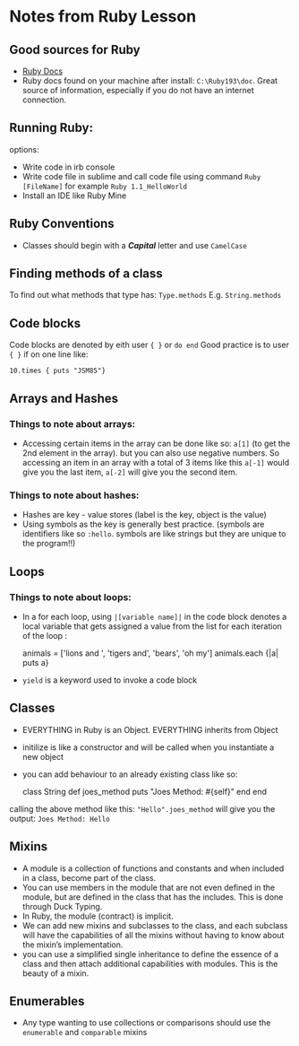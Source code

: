 # Notes from Ruby Lesson

## Good sources for Ruby

* [Ruby Docs](http://ruby-doc.org/)
* Ruby docs found on your machine after install: ```C:\Ruby193\doc```. Great source of information, especially if you do not have an internet connection.

## Running Ruby:

options:

* Write code in irb console
* Write code file in sublime and call code file using command ```Ruby [FileName]``` for example ```Ruby 1.1_HelloWorld```
* Install an IDE like Ruby Mine

## Ruby Conventions

* Classes should begin with a ***Capital*** letter and use ```CamelCase```


## Finding methods of a class

To find out what methods that type has: ```Type.methods``` E.g. ```String.methods```

## Code blocks

Code blocks are denoted by eith user ```{ }``` or ```do end```
Good practice is to user ```{ }``` if on one line like:

    10.times { puts "JSM85"}

## Arrays and Hashes

### Things to note about arrays:

* Accessing certain items in the array can be done like so: ```a[1]``` (to get the 2nd element in the array). but you can also use negative numbers. So accessing an item in an array with a total of 3 items like this ```a[-1]``` would give you the last item, ```a[-2]``` will give you the second item.

### Things to note about hashes:

* Hashes are key - value stores (label is the key, object is the value)
* Using symbols as the key is generally best practice. (symbols are identifiers like so ```:hello```. symbols are like strings but they are unique to the program!!)


## Loops

### Things to note about loops:

* In a for each loop, using ```|[variable name]|``` in the code block denotes a local variable that gets assigned a value from the list for each iteration of the loop :

    animals = ['lions and ', 'tigers and', 'bears', 'oh my']
    animals.each {|a| puts a}

* ```yield``` is a keyword used to invoke a code block

## Classes

* EVERYTHING in Ruby is an Object. EVERYTHING inherits from Object
* initilize is like a constructor and will be called when you instantiate a new object
* you can add behaviour to an already existing class like so:


    class String
    	def joes_method
    		puts "Joes Method: #{self}"
    	end
    end


calling the above method like this: ```"Hello".joes_method``` will give you the output: ```Joes Method: Hello```


## Mixins

* A module is a collection of functions and constants and when included in a class, become part of the class.
* You can use members in the module that are not even defined in the module, but are defined in the class that has the includes. This is done through Duck Typing.
* In Ruby, the module (contract) is implicit.
* We can add new mixins and subclasses to the class, and each subclass will have the capabilities of all the mixins without having to know about the mixin’s implementation.
* you can use a simplified single inheritance to define the essence of a class and then attach additional capabilities with modules. This is the beauty of a mixin.

## Enumerables

* Any type wanting to use collections or comparisons should use the ```enumerable``` and ```comparable``` mixins